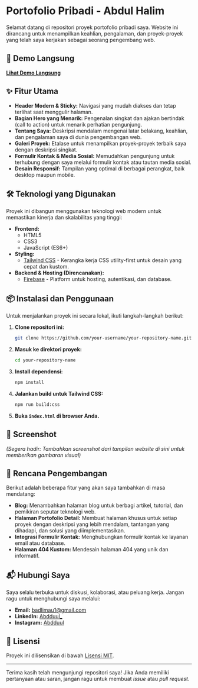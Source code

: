 # Portofolio Pribadi - Abdul Halim

Selamat datang di repositori proyek portofolio pribadi saya. Website ini dirancang untuk menampilkan keahlian, pengalaman, dan proyek-proyek yang telah saya kerjakan sebagai seorang pengembang web.

## 🚀 Demo Langsung

[**Lihat Demo Langsung**](https://abdul-portfolio-xs320.web.app) 

## ✨ Fitur Utama

*   **Header Modern & Sticky:** Navigasi yang mudah diakses dan tetap terlihat saat menggulir halaman.
*   **Bagian Hero yang Menarik:** Pengenalan singkat dan ajakan bertindak (call to action) untuk menarik perhatian pengunjung.
*   **Tentang Saya:** Deskripsi mendalam mengenai latar belakang, keahlian, dan pengalaman saya di dunia pengembangan web.
*   **Galeri Proyek:** Etalase untuk menampilkan proyek-proyek terbaik saya dengan deskripsi singkat.
*   **Formulir Kontak & Media Sosial:** Memudahkan pengunjung untuk terhubung dengan saya melalui formulir kontak atau tautan media sosial.
*   **Desain Responsif:** Tampilan yang optimal di berbagai perangkat, baik desktop maupun mobile.

## 🛠️ Teknologi yang Digunakan

Proyek ini dibangun menggunakan teknologi web modern untuk memastikan kinerja dan skalabilitas yang tinggi:

*   **Frontend:**
    *   HTML5
    *   CSS3
    *   JavaScript (ES6+)
*   **Styling:**
    *   [Tailwind CSS](https://tailwindcss.com/) - Kerangka kerja CSS utility-first untuk desain yang cepat dan kustom.
*   **Backend & Hosting (Direncanakan):**
    *   [Firebase](https://firebase.google.com/) - Platform untuk hosting, autentikasi, dan database.

## 📦 Instalasi dan Penggunaan

Untuk menjalankan proyek ini secara lokal, ikuti langkah-langkah berikut:

1.  **Clone repositori ini:**
    ```bash
    git clone https://github.com/your-username/your-repository-name.git
    ```
2.  **Masuk ke direktori proyek:**
    ```bash
    cd your-repository-name
    ```
3.  **Install dependensi:**
    ```bash
    npm install
    ```
4.  **Jalankan build untuk Tailwind CSS:**
    ```bash
    npm run build:css
    ```
5.  **Buka `index.html` di browser Anda.**

## 📸 Screenshot

*(Segera hadir: Tambahkan screenshot dari tampilan website di sini untuk memberikan gambaran visual)*

## 🔮 Rencana Pengembangan

Berikut adalah beberapa fitur yang akan saya tambahkan di masa mendatang:

*   **Blog:** Menambahkan halaman blog untuk berbagi artikel, tutorial, dan pemikiran seputar teknologi web.
*   **Halaman Portofolio Detail:** Membuat halaman khusus untuk setiap proyek dengan deskripsi yang lebih mendalam, tantangan yang dihadapi, dan solusi yang diimplementasikan.
*   **Integrasi Formulir Kontak:** Menghubungkan formulir kontak ke layanan email atau database.
*   **Halaman 404 Kustom:** Mendesain halaman 404 yang unik dan informatif.

## 📬 Hubungi Saya

Saya selalu terbuka untuk diskusi, kolaborasi, atau peluang kerja. Jangan ragu untuk menghubungi saya melalui:

*   **Email:** [badlimau1@gmail.com](badlimau1@gmail.com)
*   **LinkedIn:** [Abdduul_]([https://linkedin.com/in/usernameanda](https://www.linkedin.com/in/abdul-halim5/))
*   **Instagram:** [Abdduul](https://www.instagram.com/abdduul_)

## 📄 Lisensi

Proyek ini dilisensikan di bawah [Lisensi MIT](LICENSE).

---

Terima kasih telah mengunjungi repositori saya! Jika Anda memiliki pertanyaan atau saran, jangan ragu untuk membuat *issue* atau *pull request*.
